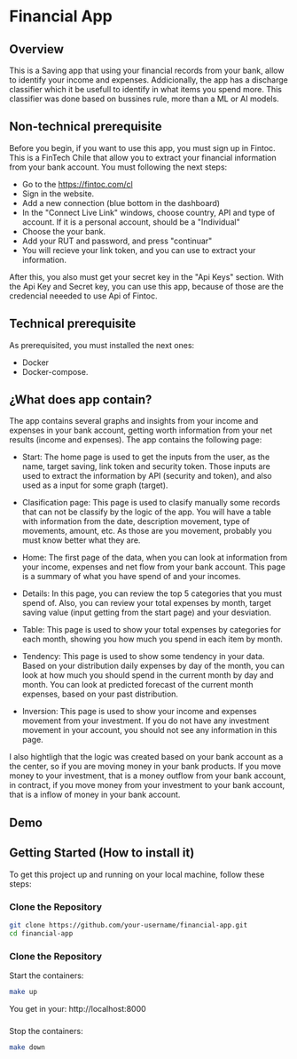 # Financial App

## Overview

This is a Saving app that using your financial records from your bank, allow to identify your income and expenses. Addicionally, the app has a discharge classifier which it be usefull to identify in what items you spend more. This classifier was done based on bussines rule, more than a ML or AI models. 

## Non-technical prerequisite

Before you begin, if you want to use this app, you must sign up in Fintoc. This is a FinTech Chile that allow you to extract your financial information from your bank account. You must following the next steps:

- Go to the https://fintoc.com/cl
- Sign in the website.
- Add a new connection (blue bottom in the dashboard)
- In the "Connect Live Link" windows, choose country, API and type of account. If it is a personal account,      should be a "Individual"
- Choose the your bank.
- Add your RUT and password, and press "continuar"
- You will recieve your link token, and you can use to extract your information.

After this, you also must get your secret key in the "Api Keys" section. With the Api Key and Secret key, you can use this app, because of those are the credencial neeeded to use Api of Fintoc.


## Technical prerequisite

As prerequisited, you must installed the next ones:

- Docker
- Docker-compose.

## ¿What does app contain?

The app contains several graphs and insights from your income and expenses in your bank account, getting worth information from your net results (income and expenses). The app contains the following page:

- Start: The home page is used to get the inputs from the user, as the name, target saving, link token and security token. Those inputs are used to extract the information by API (security and token), and also used as a input for some graph (target).

- Clasification page: This page is used to clasify manually some records that can not be classify by the logic of the app. You will have a table with information from the date, description movement, type of movements, amount, etc. As those are you movement, probably you must know better what they are.

- Home: The first page of the data, when you can look at information from your income, expenses and net flow from your bank account. This page is a summary of what you have spend of and your incomes.

- Details: In this page, you can review the top 5 categories that you must spend of. Also, you can review your total expenses by month, target saving value (input getting from the start page) and your desviation. 

- Table: This page is used to show your total expenses by categories for each month, showing you how much you spend in each item by month.

- Tendency: This page is used to show some tendency in your data. Based on your distribution daily expenses by day of the month, you can look at how much you should spend in the current month by day and month. You can look at predicted forecast of the current month expenses, based on your past distribution. 

- Inversion: This page is used to show your income and expenses movement from your investment. If you do not have any investment movement in your account, you should not see any information in this page.

I also hightligh that the logic was created based on your bank account as a the center, so if you are moving money in your bank products. If you move money to your investment, that is a money outflow from your bank account, in contract, if you move money from your investment to your bank account, that is a inflow of money in your bank account.

## Demo


## Getting Started (How to install it)

To get this project up and running on your local machine, follow these steps:

### Clone the Repository

```bash
git clone https://github.com/your-username/financial-app.git
cd financial-app
```

### Clone the Repository

Start the containers:

```bash
make up
```

You get in your: http://localhost:8000

### 

Stop the containers:

```bash
make down
```
